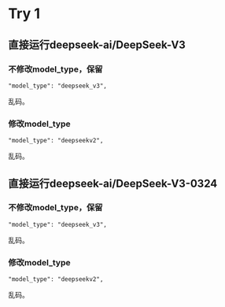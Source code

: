 # Try 1

## 直接运行deepseek-ai/DeepSeek-V3

### 不修改model_type，保留
```
"model_type": "deepseek_v3",
```
乱码。

### 修改model_type
```
"model_type": "deepseekv2",
```
乱码。

## 直接运行deepseek-ai/DeepSeek-V3-0324

### 不修改model_type，保留
```
"model_type": "deepseek_v3",
```
乱码。

### 修改model_type
```
"model_type": "deepseekv2",
```
乱码。
